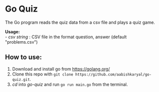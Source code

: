 # Go Quiz

The Go program reads the quiz data from a csv file and plays a quiz game.

**Usage:**  
  *- csv string* : CSV file in the format question, answer (default "problems.csv")

## How to use:
1. Download and install go from <https://golang.org/>
1. Clone this repo with `git clone https://github.com/aabishkaryal/go-quiz.git`.
1. *cd* into *go-quiz* and run `go run main.go` from the terminal. 